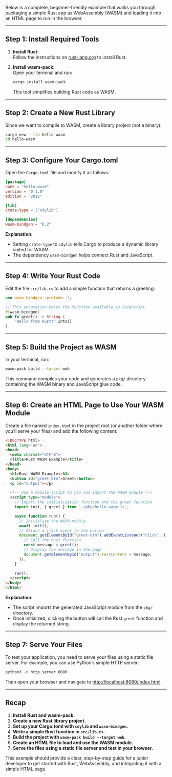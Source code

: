 Below is a complete, beginner-friendly example that walks you through packaging a simple Rust app as WebAssembly (WASM) and loading it into an HTML page to run in the browser.

---

## Step 1: Install Required Tools

1. **Install Rust:**  
   Follow the instructions on [rust-lang.org](https://www.rust-lang.org/tools/install) to install Rust.

2. **Install wasm-pack:**  
   Open your terminal and run:  
   ```bash
   cargo install wasm-pack
   ```
   This tool simplifies building Rust code as WASM.

---

## Step 2: Create a New Rust Library

Since we want to compile to WASM, create a library project (not a binary):

```bash
cargo new --lib hello-wasm
cd hello-wasm
```

---

## Step 3: Configure Your Cargo.toml

Open the `Cargo.toml` file and modify it as follows:

```toml
[package]
name = "hello-wasm"
version = "0.1.0"
edition = "2018"

[lib]
crate-type = ["cdylib"]

[dependencies]
wasm-bindgen = "0.2"
```

**Explanation:**  
- Setting `crate-type` to `cdylib` tells Cargo to produce a dynamic library suited for WASM.  
- The dependency `wasm-bindgen` helps connect Rust and JavaScript.

---

## Step 4: Write Your Rust Code

Edit the file `src/lib.rs` to add a simple function that returns a greeting:

```rust
use wasm_bindgen::prelude::*;

// This annotation makes the function available to JavaScript.
#[wasm_bindgen]
pub fn greet() -> String {
    "Hello from Rust!".into()
}
```

---

## Step 5: Build the Project as WASM

In your terminal, run:

```bash
wasm-pack build --target web
```

This command compiles your code and generates a `pkg/` directory containing the WASM binary and JavaScript glue code.

---

## Step 6: Create an HTML Page to Use Your WASM Module

Create a file named `index.html` in the project root (or another folder where you’ll serve your files) and add the following content:

```html
<!DOCTYPE html>
<html lang="en">
<head>
  <meta charset="UTF-8">
  <title>Rust WASM Example</title>
</head>
<body>
  <h1>Rust WASM Example</h1>
  <button id="greet-btn">Greet</button>
  <p id="output"></p>

  <!-- Use a module script so you can import the WASM module -->
  <script type="module">
    // Import the initialization function and the greet function
    import init, { greet } from './pkg/hello_wasm.js';

    async function run() {
      // Initialize the WASM module
      await init();
      // Attach a click event to the button
      document.getElementById("greet-btn").addEventListener("click", () => {
        // Call the Rust function
        const message = greet();
        // Display the message in the page
        document.getElementById("output").textContent = message;
      });
    }

    run();
  </script>
</body>
</html>
```

**Explanation:**  
- The script imports the generated JavaScript module from the `pkg/` directory.  
- Once initialized, clicking the button will call the Rust `greet` function and display the returned string.

---

## Step 7: Serve Your Files

To test your application, you need to serve your files using a static file server. For example, you can use Python’s simple HTTP server:

```bash
python3 -m http.server 8080
```

Then open your browser and navigate to [http://localhost:8080/index.html](http://localhost:8080/index.html).

---

## Recap

1. **Install Rust and wasm-pack.**
2. **Create a new Rust library project.**
3. **Set up your Cargo.toml with `cdylib` and `wasm-bindgen`.**
4. **Write a simple Rust function in `src/lib.rs`.**
5. **Build the project with `wasm-pack build --target web`.**
6. **Create an HTML file to load and use the WASM module.**
7. **Serve the files using a static file server and test in your browser.**

This example should provide a clear, step-by-step guide for a junior developer to get started with Rust, WebAssembly, and integrating it with a simple HTML page.
